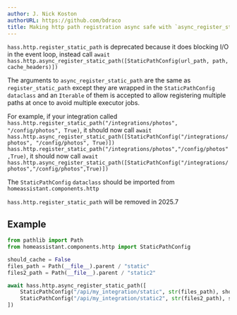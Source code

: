 ```yaml
---
author: J. Nick Koston
authorURL: https://github.com/bdraco
title: Making http path registration async safe with `async_register_static_path`
---
```


`hass.http.register_static_path` is deprecated because it does blocking I/O in the event loop, instead call `await hass.http.async_register_static_path([StaticPathConfig(url_path, path, cache_headers)])`

The arguments to `async_register_static_path` are the same as `register_static_path` except they are wrapped in the `StaticPathConfig` `dataclass` and an `Iterable` of them is accepted to allow registering multiple paths at once to avoid multiple executor jobs.

For example, if your integration called `hass.http.register_static_path("/integrations/photos", "/config/photos", True)`, it should now call `await hass.http.async_register_static_path([StaticPathConfig("/integrations/photos", "/config/photos", True)])`
`hass.http.register_static_path("/integrations/photos","/config/photos",True)`, it should now call `await hass.http.async_register_static_path([StaticPathConfig("/integrations/photos","/config/photos",True)])`

The `StaticPathConfig` `dataclass` should be imported from `homeassistant.components.http`

`hass.http.register_static_path` will be removed in 2025.7

## Example

```python
from pathlib import Path
from homeassistant.components.http import StaticPathConfig

should_cache = False
files_path = Path(__file__).parent / "static"
files2_path = Path(__file__).parent / "static2"

await hass.http.async_register_static_path([
    StaticPathConfig("/api/my_integration/static", str(files_path), should_cache),
    StaticPathConfig("/api/my_integration/static2", str(files2_path), should_cache)
])